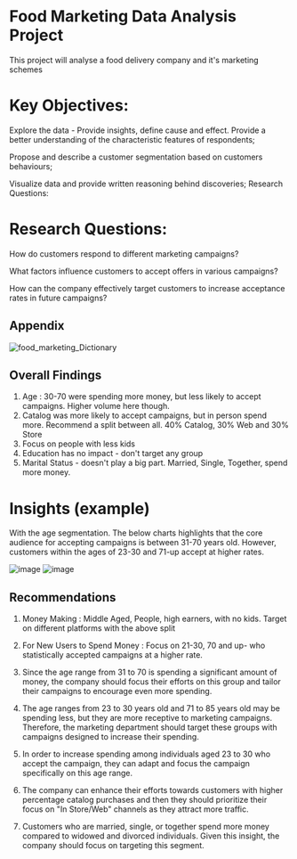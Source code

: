 # Food Marketing Data Analysis Project

This project will analyse a food delivery company and it's marketing schemes


# Key Objectives:

Explore the data - Provide insights, define cause and effect. Provide a better understanding of the characteristic features of respondents;

Propose and describe a customer segmentation based on customers behaviours;

Visualize data and provide written reasoning behind discoveries;
Research Questions:

# Research Questions:

How do customers respond to different marketing campaigns?

What factors influence customers to accept offers in various campaigns?

How can the company effectively target customers to increase acceptance rates in future campaigns?


## Appendix

![food_marketing_Dictionary](https://github.com/user-attachments/assets/8fdc77a3-8fcf-4f99-80ed-7132f7fc27b8)

## Overall Findings
1. Age : 30-70 were spending more money, but less likely to accept campaigns. Higher volume here though.
2. Catalog was more likely to accept campaigns, but in person spend more. Recommend a split between all. 40% Catalog, 30% Web and 30% Store
3. Focus on people with less kids
4. Education has no impact - don't target any group
5. Marital Status - doesn't play a big part. Married, Single, Together, spend more money.

# Insights (example)
With the age segmentation. The below charts highlights that the core audience for accepting campaigns is between 31-70 years old. However, customers within the ages of 23-30 and 71-up accept at higher rates.

   ![image](https://github.com/user-attachments/assets/b3fa3c44-cb0c-47b2-a167-2e9b57536f65)
   ![image](https://github.com/user-attachments/assets/43b60044-9c80-4927-9b4f-aff8a2b9defd)

## Recommendations

1. Money Making : Middle Aged, People, high earners, with no kids. Target on different platforms with the above split

2. For New Users to Spend Money : Focus on 21-30, 70 and up- who statistically accepted campaigns at a higher rate.

3. Since the age range from 31 to 70 is spending a significant amount of money, the company should focus their efforts on this group and tailor their campaigns to encourage even more spending.

4. The age ranges from 23 to 30 years old and 71 to 85 years old may be spending less, but they are more receptive to marketing campaigns. Therefore, the marketing department should target these groups with campaigns designed to increase their spending.

5. In order to increase spending among individuals aged 23 to 30 who accept the campaign, they can adapt and focus the campaign specifically on this age range.

6. The company can enhance their efforts towards customers with higher percentage catalog purchases and then they should prioritize their focus on "In Store/Web" channels as they attract more traffic.

7. Customers who are married, single, or together spend more money compared to widowed and divorced individuals. Given this insight, the company should focus on targeting this segment.

